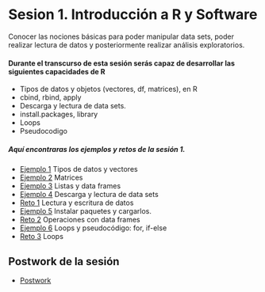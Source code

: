# Sesion 1. Introducción a R y Software

Conocer las nociones básicas para poder manipular data sets, poder realizar lectura de datos y posteriormente realizar análisis exploratorios.


#### Durante el transcurso de esta sesión serás capaz de desarrollar las siguientes capacidades de R 

- Tipos de datos y objetos (vectores, df, matrices), en R
- cbind, rbind, apply
- Descarga y lectura de data sets.
- install.packages, library
- Loops
- Pseudocodigo


##### Aquí encontraras los ejemplos y retos de la sesión 1.

- [Ejemplo 1](Ejemplo-01/Readme.md) Tipos de datos y vectores
- [Ejemplo 2](Ejemplo-02/Readme.md) Matrices
- [Ejemplo 3](Ejemplo-03/Readme.md) Listas y data frames
- [Ejemplo 4](Ejemplo-04/Readme.md) Descarga y lectura de data sets
- [Reto 1](Reto-01/Readme.md) Lectura y escritura de datos
- [Ejemplo 5](Ejemplo-05/Readme.md) Instalar paquetes y cargarlos.
- [Reto 2](Reto-02/Readme.md) Operaciones con data frames
- [Ejemplo 6](Ejemplo-06/Readme.md) Loops y pseudocódigo: for, if-else
- [Reto 3](Reto-03/Readme.md) Loops

## Postwork de la sesión

- [Postwork](Postwork)


